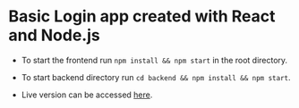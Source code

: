 # Basic Login app created with React and Node.js

- To start the frontend run `npm install && npm start` in the root directory.

- To start backend directory run `cd backend && npm install && npm start`.

- Live version can be accessed [here](https://62063c80dbccac999b724fa7--vaibhavgope-makes-great-sites.netlify.app/).
